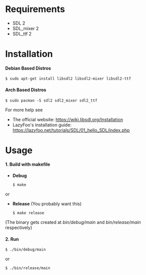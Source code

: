 # Requirements

* SDL 2
* SDL_mixer 2
* SDL_ttf 2

# Installation

#### Debian Based Distros

```
$ sudo apt-get install libsdl2 libsdl2-mixer libsdl2-ttf
```

#### Arch Based Distros

```
$ sudo pacman -S sdl2 sdl2_mixer sdl2_ttf
```

For more help see
* The official website: https://wiki.libsdl.org/Installation
* LazyFoo's installation guide: https://lazyfoo.net/tutorials/SDL/01_hello_SDL/index.php

# Usage

#### 1. Build with makefile

* **Debug**

  ```
  $ make
  ```

or

* **Release** (You probably want this)

  ```
  $ make release
  ```

(The binary gets created at *bin/debug/main* and *bin/release/main* respectively)

#### 2. Run

```
$ ./bin/debug/main
```

or

```
$ ./bin/release/main
```
